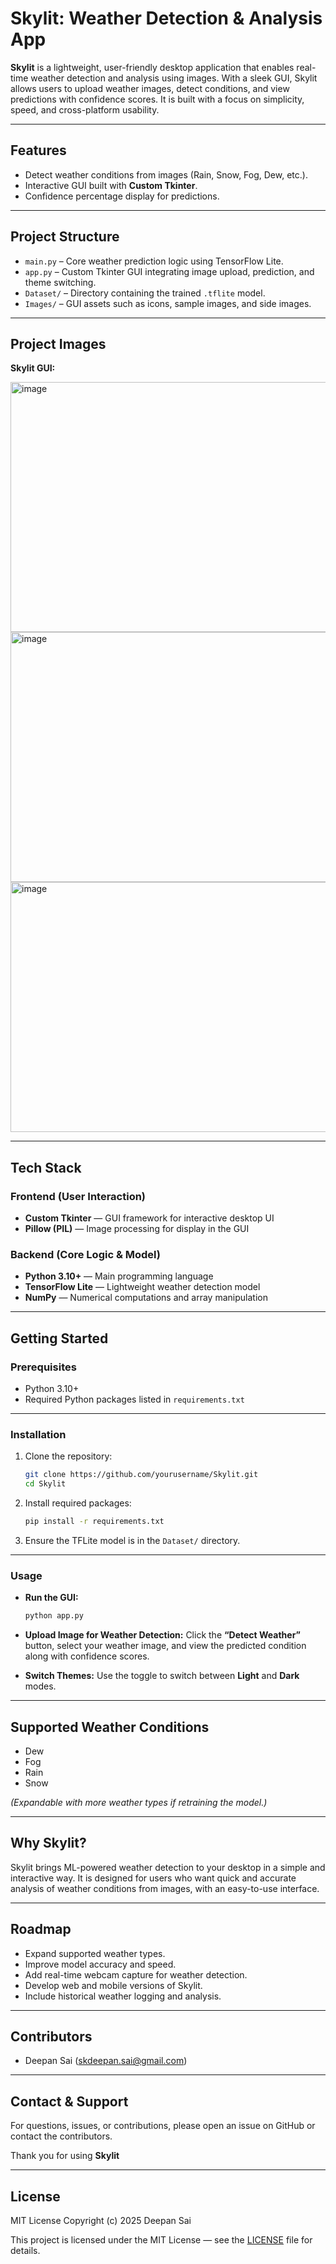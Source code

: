 # Skylit: Weather Detection & Analysis App

**Skylit** is a lightweight, user-friendly desktop application that enables real-time weather detection and analysis using images. With a sleek GUI, Skylit allows users to upload weather images, detect conditions, and view predictions with confidence scores. It is built with a focus on simplicity, speed, and cross-platform usability.

---

## Features

* Detect weather conditions from images (Rain, Snow, Fog, Dew, etc.).
* Interactive GUI built with **Custom Tkinter**.
* Confidence percentage display for predictions.

---

## Project Structure

* `main.py` – Core weather prediction logic using TensorFlow Lite.
* `app.py` – Custom Tkinter GUI integrating image upload, prediction, and theme switching.
* `Dataset/` – Directory containing the trained `.tflite` model.
* `Images/` – GUI assets such as icons, sample images, and side images.

---

## Project Images

**Skylit GUI:**

<img width="600" height="400" alt="image" src="https://github.com/user-attachments/assets/42ddb0af-b75e-462b-b7ee-343b633650d8" />


<img width="800" height="400" alt="image" src="https://github.com/user-attachments/assets/30935f88-4387-4774-a172-8976e3306f31" />


<img width="600" height="400" alt="image" src="https://github.com/user-attachments/assets/117e4403-a861-4780-9d22-1460b981c1ab" />

---

## Tech Stack

### Frontend (User Interaction)

* **Custom Tkinter** — GUI framework for interactive desktop UI
* **Pillow (PIL)** — Image processing for display in the GUI

### Backend (Core Logic & Model)

* **Python 3.10+** — Main programming language
* **TensorFlow Lite** — Lightweight weather detection model
* **NumPy** — Numerical computations and array manipulation

---

## Getting Started

### Prerequisites

* Python 3.10+
* Required Python packages listed in `requirements.txt`

---

### Installation

1. Clone the repository:

   ```bash
   git clone https://github.com/yourusername/Skylit.git
   cd Skylit
   ```

2. Install required packages:

   ```bash
   pip install -r requirements.txt
   ```

3. Ensure the TFLite model is in the `Dataset/` directory.

---

### Usage

* **Run the GUI:**

  ```bash
  python app.py
  ```

* **Upload Image for Weather Detection:**
  Click the **“Detect Weather”** button, select your weather image, and view the predicted condition along with confidence scores.

* **Switch Themes:**
  Use the toggle to switch between **Light** and **Dark** modes.

---

## Supported Weather Conditions

* Dew
* Fog
* Rain
* Snow

*(Expandable with more weather types if retraining the model.)*

---

## Why Skylit?

Skylit brings ML-powered weather detection to your desktop in a simple and interactive way. It is designed for users who want quick and accurate analysis of weather conditions from images, with an easy-to-use interface.

---

## Roadmap

* Expand supported weather types.
* Improve model accuracy and speed.
* Add real-time webcam capture for weather detection.
* Develop web and mobile versions of Skylit.
* Include historical weather logging and analysis.

---

## Contributors

* Deepan Sai ([skdeepan.sai@gmail.com](mailto:skdeepan.sai@gmail.com))
  
---

## Contact & Support

For questions, issues, or contributions, please open an issue on GitHub or contact the contributors.

Thank you for using **Skylit** 

---

## License

MIT License
Copyright (c) 2025 Deepan Sai

This project is licensed under the MIT License — see the [LICENSE](LICENSE) file for details.

